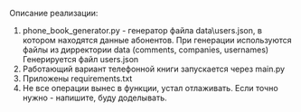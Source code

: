 Описание реализации:
1. phone_book_generator.py - генератор файла data\users.json, в котором находятся данные абонентов.
При генерации используются файлы из дирректории data (comments, companies, usernames)
Генерируется файл users.json
2. Работающий вариант телефонной книги запускается через main.py
3. Приложены requirements.txt
4. Не все операции вынес в функции, устал отлаживать.
Если точно нужно - напишите, буду доделывать.
